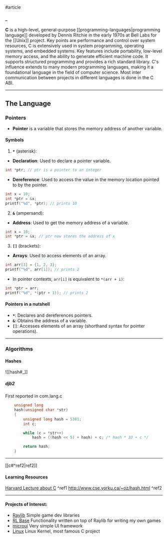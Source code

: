 #article
#### _
**C** is a high-level, general-purpose [[programming-languages|programming language]] developed by Dennis Ritchie in the early 1970s at Bell Labs for the [[Unix]] project. Key points are performance and control over system resources, C is extensively used in system programming, operating systems, and embedded systems. Key features include portability, low-level memory access, and the ability to generate efficient machine code. It supports structured programming and provides a rich standard library. 
C's influence extends to many modern programming languages, making it a foundational language in the field of computer science. Most inter communication between projects in different languages is done in the C ABI.

---
## The Language
### Pointers
- **Pointer** is a variable that stores the memory address of another variable.
#### Symbols
1. **`*`** (asterisk):

- **Declaration**: Used to declare a pointer variable.

```c
int *ptr; // ptr is a pointer to an integer
```
- **Dereference**: Used to access the value in the memory location pointed to by the pointer.
```c
int x = 10;
int *ptr = &x;
printf("%d", *ptr); // prints 10
```
2. **`&`** (ampersand):
- **Address**: Used to get the memory address of a variable.
```c
int x = 10;
int *ptr = &x; // ptr now stores the address of x
```

3. **`[]`** (brackets):
- **Arrays**: Used to access elements of an array.

```c
int arr[3] = {1, 2, 3};
printf("%d", arr[1]); // prints 2
```

- In pointer contexts, `arr[i]` is equivalent to `*(arr + i)`:
```c
int *ptr = arr;
printf("%d", *(ptr + 1)); // prints 2
```
#### Pointers in a nutshell
- **`*`**: Declares and dereferences pointers.
- **`&`**: Obtains the address of a variable.
- **`[]`**: Accesses elements of an array (shorthand syntax for pointer operations).
---

### Algorithms
#### Hashes 

![[hash#_]]

##### djb2
First reported in com.lang.c
```c
    unsigned long
    hash(unsigned char *str)
    {
        unsigned long hash = 5381;
        int c;

        while (c = *str++)
            hash = ((hash << 5) + hash) + c; /* hash * 33 + c */

        return hash;
    }
```
---
[[c#^ref2|ref2]]

#### Learning Resources
[Harvard Lecture about C](https://www.youtube.com/watch?v=URrzmoIyqLw)  ^ref1
http://www.cse.yorku.ca/~oz/hash.html ^ref2

---
#### Projects of Interest:
- [Raylib](https://github.com/raysan5/raylib.git) Simple game dev libraries
- [RL Base](https://github.com/Sposito/raylib-base) Functionality written on top of Raylib for writing my own games
- [microui](https://github.com/rxi/microui) Very simple UI framework
- [Linux](https://kernel.org) Linux Kernel, most famous C project

